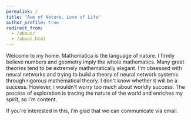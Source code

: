 ```yaml
---
permalink: /
title: "Awe of Nature, Love of Life"
author_profile: true
redirect_from: 
  - /about/
  - /about.html
---
```


Welcome to my home. Mathematica is the language of nature. I firmly believe numbers and geometry imply the whole mathematics. Many great theories tend to be extremely mathematically elegant. I'm obsessed with neural networks and trying to build a theory of neural network systems through rigorous mathematical theory. I don't know whether it will be a success. However, i wouldn't worry too much about worldly success. The process of exploration is tracing the nature of the world and enriches my spirit, so i'm content.

If you're interested in this, i'm glad that we can communicate via email.
